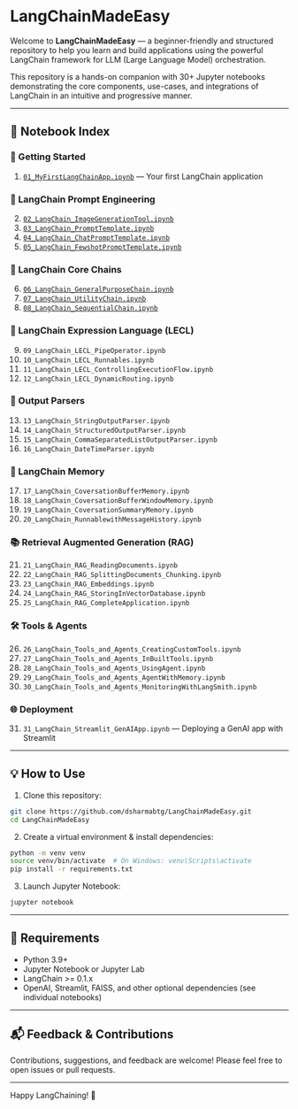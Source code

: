 
# LangChainMadeEasy

Welcome to **LangChainMadeEasy** — a beginner-friendly and structured repository to help you learn and build applications using the powerful LangChain framework for LLM (Large Language Model) orchestration.

This repository is a hands-on companion with 30+ Jupyter notebooks demonstrating the core components, use-cases, and integrations of LangChain in an intuitive and progressive manner.

---

## 📘 Notebook Index

### 🌱 Getting Started
1. <a href="https://github.com/dsharmabtg/LangChainMadeEasy/blob/master/01_MyFirstLangChainApp.ipynb">`01_MyFirstLangChainApp.ipynb`</a> — Your first LangChain application

### 🎨 LangChain Prompt Engineering
2. <a href="https://github.com/dsharmabtg/LangChainMadeEasy/blob/master/02_LangChain_ImageGenerationTool.ipynb">`02_LangChain_ImageGenerationTool.ipynb`</a>
3. <a href="https://github.com/dsharmabtg/LangChainMadeEasy/blob/master/03_LangChain_PromptTemplate.ipynb">`03_LangChain_PromptTemplate.ipynb`</a>
4. <a href="https://github.com/dsharmabtg/LangChainMadeEasy/blob/master/04_LangChain_ChatPromptTemplate.ipynb">`04_LangChain_ChatPromptTemplate.ipynb`</a>
5. <a href="https://github.com/dsharmabtg/LangChainMadeEasy/blob/master/05_LangChain_FewshotPromptTemplate.ipynb">`05_LangChain_FewshotPromptTemplate.ipynb`</a>

### 🔗 LangChain Core Chains
6. <a href="https://github.com/dsharmabtg/LangChainMadeEasy/blob/master/06_LangChain_GeneralPurposeChain.ipynb">`06_LangChain_GeneralPurposeChain.ipynb`</a>
7. <a href="https://github.com/dsharmabtg/LangChainMadeEasy/blob/master/07_LangChain_UtilityChain.ipynb">`07_LangChain_UtilityChain.ipynb`</a>
8. <a href="https://github.com/dsharmabtg/LangChainMadeEasy/blob/master/08_LangChain_SequentialChain.ipynb">`08_LangChain_SequentialChain.ipynb`</a>

### 🧩 LangChain Expression Language (LECL)
9. `09_LangChain_LECL_PipeOperator.ipynb`
10. `10_LangChain_LECL_Runnables.ipynb`
11. `11_LangChain_LECL_ControllingExecutionFlow.ipynb`
12. `12_LangChain_LECL_DynamicRouting.ipynb`

### 🧾 Output Parsers
13. `13_LangChain_StringOutputParser.ipynb`
14. `14_LangChain_StructuredOutputParser.ipynb`
15. `15_LangChain_CommaSeparatedListOutputParser.ipynb`
16. `16_LangChain_DateTimeParser.ipynb`

### 🧠 LangChain Memory
17. `17_LangChain_CoversationBufferMemory.ipynb`
18. `18_LangChain_CoversationBufferWindowMemory.ipynb`
19. `19_LangChain_CoversationSummaryMemory.ipynb`
20. `20_LangChain_RunnablewithMessageHistory.ipynb`

### 📚 Retrieval Augmented Generation (RAG)
21. `21_LangChain_RAG_ReadingDocuments.ipynb`
22. `22_LangChain_RAG_SplittingDocuments_Chunking.ipynb`
23. `23_LangChain_RAG_Embeddings.ipynb`
24. `24_LangChain_RAG_StoringInVectorDatabase.ipynb`
25. `25_LangChain_RAG_CompleteApplication.ipynb`

### 🛠️ Tools & Agents
26. `26_LangChain_Tools_and_Agents_CreatingCustomTools.ipynb`
27. `27_LangChain_Tools_and_Agents_InBuiltTools.ipynb`
28. `28_LangChain_Tools_and_Agents_UsingAgent.ipynb`
29. `29_LangChain_Tools_and_Agents_AgentWithMemory.ipynb`
30. `30_LangChain_Tools_and_Agents_MonitoringWithLangSmith.ipynb`

### 🌐 Deployment
31. `31_LangChain_Streamlit_GenAIApp.ipynb` — Deploying a GenAI app with Streamlit

---

## 💡 How to Use

1. Clone this repository:
```bash
git clone https://github.com/dsharmabtg/LangChainMadeEasy.git
cd LangChainMadeEasy
```

2. Create a virtual environment & install dependencies:
```bash
python -m venv venv
source venv/bin/activate  # On Windows: venv\Scripts\activate
pip install -r requirements.txt
```

3. Launch Jupyter Notebook:
```bash
jupyter notebook
```

---

## 📌 Requirements

- Python 3.9+
- Jupyter Notebook or Jupyter Lab
- LangChain >= 0.1.x
- OpenAI, Streamlit, FAISS, and other optional dependencies (see individual notebooks)

---

## 📬 Feedback & Contributions

Contributions, suggestions, and feedback are welcome! Please feel free to open issues or pull requests.

---

Happy LangChaining! 🚀
